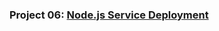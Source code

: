 ### Project 06: [Node.js Service Deployment](https://github.com/SuchithraChandrasekaran/Node.js-Service-Deployment.git)
